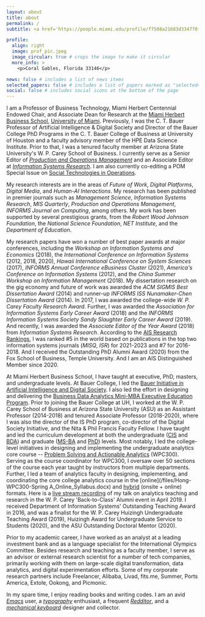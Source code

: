 ```yaml
---
layout: about
title: about
permalink: /
subtitle: <a href='https://people.miami.edu/profile/f7508a21683d334770fe03a231e454a3'>University of Miami Herbert Business School</a>

profile:
  align: right
  image: prof_pic.jpeg
  image_circular: true # crops the image to make it circular
  more_info: >
    <p>Coral Gables, Florida 33146</p>

news: false # includes a list of news items
selected_papers: false # includes a list of papers marked as "selected={true}"
social: false # includes social icons at the bottom of the page
---
```


I am a Professor of Business Technology, Miami Herbert Centennial Endowed Chair, and Associate Dean for Research at the [Miami Herbert Business School](https://www.herbert.miami.edu/), [University of Miami](https://welcome.miami.edu/). Previously, I was the C. T. Bauer Professor of Artificial Intelligence & Digital Society and Director of the Bauer College PhD Programs in the C. T. Bauer College of Business at University of Houston and a faculty advisory member of the HPE Data Science Institute. Prior to that, I was a tenured faculty member at Arizona State University's W. P. Carey School of Business. I currently serve as a Senior Editor of [*Production and Operations Management*](http://www.poms.org/journal/departments/) and an Associate Editor at [*Information Systems Research*](https://pubsonline.informs.org/page/isre/editorial-board). I am also currently co-editing a POM Special Issue on [Social Technologies in Operations](https://www.poms.org/POM%20Social%20Technology%20special%20issue.pdf?fbclid=IwAR0SfajVeeNq7pfh6EhVHaLL_vQGGrxnRUtCdMI88j8P5_EgCV7APrGTVWM).

My research interests are in the areas of *Future of Work*, *Digital Platforms*, *Digital Media*, and *Human-AI Interactions*. My research has been published in premier journals such as *Management Science*, *Information Systems Research*, *MIS Quarterly*, *Production and Operations Management*, *INFORMS Journal on Computing*, among others. My work has been supported by several prestigious grants, from the *Robert Wood Johnson Foundation*, the *National Science Foundation*, *NET Institute*, and the *Department of Education*.

My research papers have won a number of best paper awards at major conferences, including the *Workshop on Information Systems and Economics* (2018), the *International Conference on Information Systems* (2012, 2018, 2020), *Hawaii International Conference on System Sciences* (2017), *INFORMS Annual Conference eBusiness Cluster* (2021), *America's Conference on Information Systems* (2012), and the *China Summer Workshop on Information Management* (2018). My dissertation research on the gig economy and future of work was awarded the *ACM SIGMIS Best Dissertation Award* (2014) and runner-up *INFORMS ISS Nunamaker-Chen Dissertation Award* (2014). In 2017, I was awarded the college-wide *W. P. Carey Faculty Research Award*. Further, I was awarded the *Association for Information Systems Early Career Award* (2018) and the *INFORMS Information Systems Society Sandy Slaughter Early Career Award* (2019). And recently, I was awarded the *Associate Editor of the Year Award* (2018) from *Information Systems Research*. According to the [AIS Research Rankings](https://www.aisresearchrankings.org/rankings/), I was ranked #5 in the world based on publications in the top two information systems journals (*MISQ*, *ISR*) for 2021-2023 and #7 for 2016-2018. And I received the Outstanding PhD Alumni Award (2020) from the Fox School of Business, Temple University. And I am an AIS Distinguished Member since 2020.

At Miami Herbert Business School, I have taught at executive, PhD, masters, and undergraduate levels. At Bauer College, I led the [Bauer Initiative in Artificial Intelligence and Digital Society](https://www.bauer.uh.edu/ai/). I also led the effort in designing and delivering the [Business Data Analytics Mini-MBA Executive Education Program](https://www.bauer.uh.edu/executive-education/comprehensive/#bda). Prior to joining the Bauer College at UH, I worked at the W. P. Carey School of Business at Arizona State University (ASU) as an Assistant Professor (2014-2018) and tenured Associate Professor (2018-2020), where I was also the director of the IS PhD program, co-director of the Digital Society Initiative, and the Nita & Phil Francis Faculty Fellow. I have taught and led the curriculum development at both the undergraduate ([CIS](/files/CIS360_Hong.pdf) and [BDA](/files/CIS315_Hong.docx)) and graduate ([MS-BA](/files/MSBA_Applied_Projects_Syllabus.docx) and [PhD](/files/CIS791_Hong.doc)) levels. Most notably, I led the college-level initiatives in designing and implementing the undergraduate analytics core course -- [Problem Solving and Actionable Analytics](/files/WPC300_Syllabus_2020Spring_V04.docx) (WPC300). Serving as the course coordinator for WPC300, I oversaw over 50 sections of the course each year taught by instructors from multiple departments. Further, I led a team of analytics faculty in designing, implementing, and coordinating the core college analytics course in the [online](/files/Hong-WPC300-Spring A_Online_Syllabus.docx) and [hybrid](/files/WPC300_Schedule_2020Spring.docx) (onsite + online) formats. Here is a [live stream recording](https://player.theplatform.com/p/U8-EDC/dKzF6F2_w14a/select/media/dCsGzS1z_uCq?form=html) of my talk on analytics teaching and research in the W. P. Carey 'Back-to-Class' Alumni event in April 2019. I received Department of Information Systems' Outstanding Teaching Award in 2016, and was a finalist for the W. P. Carey Huizingh Undergraduate Teaching Award (2019), Huizingh Award for Undergraduate Service to Students (2020), and the ASU Outstanding Doctoral Mentor (2020).

Prior to my academic career, I have worked as an analyst at a leading investment bank and as a language specialist for the International Olympics Committee. Besides research and teaching as a faculty member, I serve as an advisor or external research scientist for a number of tech companies, primarily working with them on large-scale digital transformation, data analytics, and digital experimentation efforts. Some of my corporate research partners include Freelancer, Alibaba, Livad, fits.me, Summer, Ports America, Extole, Ookong, and Picmonic.

In my spare time, I enjoy reading books and writing codes. I am an avid [*Emacs*](https://www.spacemacs.org/) user, a [*typography*](https://fontsinuse.com/) enthusiast, a frequent [*Redditor*](https://www.reddit.com/), and a [*mechanical keyboard*](https://www.reddit.com/r/MechanicalKeyboards/) designer and collector.